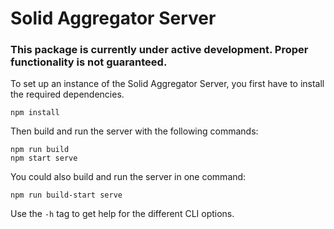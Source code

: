 # Solid Aggregator Server

### This package is currently under active development. Proper functionality is not guaranteed.

To set up an instance of the Solid Aggregator Server, you first have to install the required dependencies.
```
npm install
```
Then build and run the server with the following commands:
```
npm run build
npm start serve
```
You could also build and run the server in one command:
```
npm run build-start serve
```
Use the `-h` tag to get help for the different CLI options.
